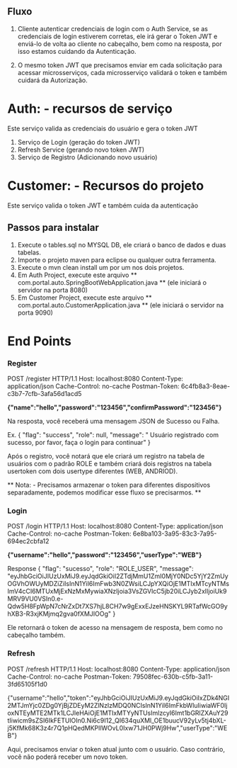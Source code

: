 ## Fluxo
1. Cliente autenticar credenciais de login com o Auth Service, se as credenciais de login estiverem corretas, ele irá gerar o Token JWT e enviá-lo de volta ao cliente no cabeçalho, bem como na resposta, por isso estamos cuidando da Autenticação.

2. O mesmo token JWT que precisamos enviar em cada solicitação para acessar microsserviços, cada microsserviço validará o token e também cuidará da Autorização.

# Auth: - recursos de serviço #

Este serviço valida as credenciais do usuário e gera o token JWT

1. Serviço de Login (geração do token JWT)
2. Refresh Service (gerando novo token JWT)
3. Serviço de Registro (Adicionando novo usuário)

# Customer: - Recursos do projeto #

Este serviço valida o token JWT e também cuida da autenticação

## Passos para instalar ##

1. Execute o tables.sql no MYSQL DB, ele criará o banco de dados e duas tabelas.
2. Importe o projeto maven para eclipse ou qualquer outra ferramenta.
3. Execute o mvn clean install um por um nos dois projetos.
4. Em Auth Project, execute este arquivo ** com.portal.auto.SpringBootWebApplication.java ** (ele iniciará o servidor na porta 8080)
5. Em Customer Project, execute este arquivo ** com.portal.auto.CustomerApplication.java ** (ele iniciará o servidor na porta 9090)

# End Points #

### Register ###

POST /register HTTP/1.1
Host: localhost:8080
Content-Type: application/json
Cache-Control: no-cache
Postman-Token: 6c4fb8a3-8eae-c3b7-7cfb-3afa56d1acd5

**{"name":"hello","password":"123456","confirmPassword":"123456"}**


Na resposta, você receberá uma mensagem JSON de Sucesso ou Falha.

Ex.
{
  "flag": "success",
  "role": null,
  "message": " Usuário registrado com sucesso, por favor, faça o login para continuar"
}


Após o registro, você notará que ele criará um registro na tabela de usuários com o padrão ROLE e também criará dois registros na tabela usertoken com dois usertype diferentes (WEB, ANDRIOD).

** Nota: - Precisamos armazenar o token para diferentes dispositivos separadamente, podemos modificar esse fluxo se precisarmos. **

### Login ###

POST /login HTTP/1.1
Host: localhost:8080
Content-Type: application/json
Cache-Control: no-cache
Postman-Token: 6e8ba103-3a95-83c3-7a95-694ec2cbfa12

**{"username":"hello","password":"123456","userType":"WEB"}**

Response
{
    "flag": "sucesso",
    "role": "ROLE_USER",
    "message": "eyJhbGciOiJIUzUxMiJ9.eyJqdGkiOiI2ZTdjMmU1ZmI0MjY0NDc5YjY2ZmUyOGVhOWUyMDZiZiIsInN1YiI6ImFwb3N0ZWsiLCJpYXQiOjE1MTIxMTcyNTMsImV4cCI6MTUxMjExNzMxMywiaXNzIjoia3VsZGVlcC5jb20iLCJyb2xlIjoiUk9MRV9VU0VSIn0.e-Qdw5H8FpWpN7cNrZxDt7XS7hjL8CH7w9gExxEJzeHNSKYL9RTafWcGO9yhXB3-R3xjKMjmq2gva0fXMJIOOg"
}

Ele retornará o token de acesso na mensagem de resposta, bem como no cabeçalho também.

### Refresh ### 

POST /refresh HTTP/1.1
Host: localhost:8080
Content-Type: application/json
Cache-Control: no-cache
Postman-Token: 79508fec-630b-c5fb-3a11-3fd65105f1d0

{"username":"hello","token":"eyJhbGciOiJIUzUxMiJ9.eyJqdGkiOiIxZDk4NGI2MTJmYjc0ZDg0YjBjZDEyM2ZlNzIzMDQ0NCIsInN1YiI6ImFkbWluIiwiaWF0IjoxNTEyMTE2MTk1LCJleHAiOjE1MTIxMTYyNTUsImlzcyI6Imt1bGRlZXAuY29tIiwicm9sZSI6IkFETUlOIn0.Ni6c9I12_QI634quXMl_OE1buucV92yLv5tj4bXL-j5KfMk68K3z4r7Q1pHQedMKPllWOvL0Ixw71JH0PWj9Hw","userType":"WEB"}


Aqui, precisamos enviar o token atual junto com o usuário. Caso contrário, você não poderá receber um novo token.









